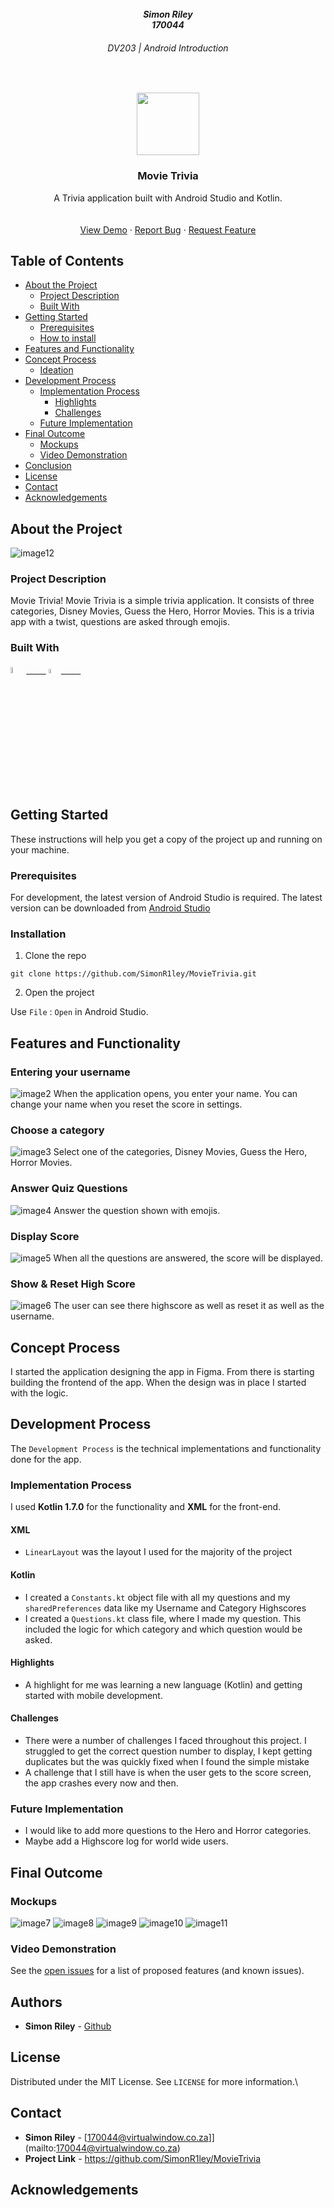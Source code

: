 
<br />


<h5 align="center" style="padding:0;margin:0;">Simon Riley</h5>
<h5 align="center" style="padding:0;margin:0;">170044</h5>
<h6 align="center">DV203 | Android Introduction</h6>
</br>
<p align="center">

  <a href="https://github.com/SimonR1ley/MovieTrivia">
    <img src="Images/icon.png" width="100px">
  </a>

<h3 align="center">Movie Trivia</h3>

  <p align="center">
    A Trivia application built with Android Studio and Kotlin.<br>

   <br />
   <br />
   <a href="URL">View Demo</a>
    ·
    <a href="https://github.com/SimonR1ley/MovieTrivia/issues">Report Bug</a>
    ·
    <a href="https://github.com/SimonR1ley/MovieTrivia/issues">Request Feature</a>
</p>
<!-- TABLE OF CONTENTS -->

## Table of Contents

- [About the Project](#about-the-project)
    - [Project Description](#project-description)
    - [Built With](#built-with)
- [Getting Started](#getting-started)
    - [Prerequisites](#prerequisites)
    - [How to install](#how-to-install)
- [Features and Functionality](#features-and-functionality)
- [Concept Process](#concept-process)
    - [Ideation](#ideation)
- [Development Process](#development-process)
    - [Implementation Process](#implementation-process)
        - [Highlights](#highlights)
        - [Challenges](#challenges)
    - [Future Implementation](#peer-reviews)
- [Final Outcome](#final-outcome)
    - [Mockups](#mockups)
    - [Video Demonstration](#video-demonstration)
- [Conclusion](#conclusion)
- [License](#license)
- [Contact](#contact)
- [Acknowledgements](#acknowledgements)

<!--PROJECT DESCRIPTION-->

## About the Project

<!-- header image of project -->

![image12][image12]

### Project Description

Movie Trivia! Movie Trivia is a simple trivia application. It consists of three categories, Disney Movies, Guess the Hero, Horror Movies. This is a trivia app with a twist, questions are asked through emojis.

### Built With
[<img src="https://4.bp.blogspot.com/-cE71mKJc94w/VrT2tLTxXTI/AAAAAAAACjU/KdygZ1AN0Nc/s1600/image04.png" width="5%" height="5%">&nbsp;&nbsp;&nbsp;&nbsp;&nbsp;&nbsp;&nbsp;&nbsp;](https://developer.android.com/studio?gclid=CjwKCAjwuYWSBhByEiwAKd_n_q4WXi5vcCji08peoWOEsv-KHFT7QWNZNmozB_CIiiSNl_HOUL-1JBoCGx8QAvD_BwE&gclsrc=aw.ds)
[<img src="https://upload.wikimedia.org/wikipedia/commons/thumb/0/06/Kotlin_Icon.svg/512px-Kotlin_Icon.svg.png?20171012085709" width="4%" height="4%">&nbsp;&nbsp;&nbsp;&nbsp;&nbsp;&nbsp;&nbsp;&nbsp;](https://kotlinlang.org/)


## Getting Started

These instructions will help you get a copy of the project up and running on your machine.

### Prerequisites

For development, the latest version of Android Studio is required. The latest version can be downloaded from [Android Studio](https://developer.android.com/studio?gclid=CjwKCAjwuYWSBhByEiwAKd_n_q4WXi5vcCji08peoWOEsv-KHFT7QWNZNmozB_CIiiSNl_HOUL-1JBoCGx8QAvD_BwE&gclsrc=aw.ds)

### Installation

1. Clone the repo
```
git clone https://github.com/SimonR1ley/MovieTrivia.git
```
2. Open the project

Use `File` : `Open` in Android Studio.

<!-- FEATURES AND FUNCTIONALITY-->
<!-- You can add the links to all of your imagery at the bottom of the file as references -->

## Features and Functionality

<!-- note how you can use your gitHub link. Just make a path to your assets folder -->

### Entering your username

![image2][image2]
When the application opens, you enter your name. You can change your name when you reset the score in settings.
### Choose a category

![image3][image3]
Select one of the categories, Disney Movies, Guess the Hero, Horror Movies.

### Answer Quiz Questions

![image4][image4]
Answer the question shown with emojis.

### Display Score
![image5][image5]
When all the questions are answered, the score will be displayed.

### Show & Reset High Score
![image6][image6]
The user can see there highscore as well as reset it as well as the username.

<!-- CONCEPT PROCESS -->
<!-- Briefly explain your concept ideation process -->
<!-- here you will add things like wireframing, data structure planning, anything that shows your process. You need to include images-->

## Concept Process

I started the application designing the app in Figma. From there is starting building the frontend of the app. When the design was in place I started with the logic.


## Development Process

The `Development Process` is the technical implementations and functionality done for the app.

### Implementation Process

I used <b>Kotlin 1.7.0</b> for the functionality and <b>XML</b> for the front-end.

#### XML

- `LinearLayout` was the layout I used for the majority of the project

#### Kotlin

- I created a `Constants.kt` object file with all my questions and my `sharedPreferences` data like my Username and Category Highscores
- I created a `Questions.kt` class file, where I made my question. This included the logic for which category and which question would be asked.

#### Highlights

<!-- stipulated the highlight you experienced with the project -->

- A highlight for me was learning a new language (Kotlin) and getting started with mobile development.

#### Challenges

<!-- stipulated the challenges you faced with the project and why you think you faced it or how you think you'll solve it (if not solved) -->

- There were a number of challenges I faced throughout this project. I struggled to get the correct question number to display, I kept getting duplicates but the was quickly fixed when I found the simple mistake
- A challenge that I still have is when the user gets to the score screen, the app crashes every now and then.

### Future Implementation

<!-- TODO Change this! -->

<!-- stipulate functionality and improvements that can be implemented in the future. -->

- I would like to add more questions to the Hero and Horror categories.
- Maybe add a Highscore log for world wide users.

<!-- MOCKUPS -->

## Final Outcome

### Mockups

<!-- TODO Change this -->

![image7][image7]
![image8][image8]
![image9][image9]
![image10][image10]
![image11][image11]
<br>


<!-- VIDEO DEMONSTRATION -->

### Video Demonstration

<!-- TODO Change this -->


See the [open issues](https://github.com/SimonR1ley/MovieTrivia/issues) for a list of proposed features (and known issues).

<!-- AUTHORS -->

## Authors

- **Simon Riley** - [Github](https://github.com/SimonR1ley)

<!-- LICENSE -->

## License

Distributed under the MIT License. See `LICENSE` for more information.\

<!-- LICENSE -->

## Contact

- **Simon Riley** - [170044@virtualwindow.co.za]](mailto:170044@virtualwindow.co.za)
- **Project Link** - https://github.com/SimonR1ley/MovieTrivia

<!-- ACKNOWLEDGEMENTS -->

## Acknowledgements

<!-- all resources that you used and Acknowledgements here -->

[image1]: Images/about.png
[image2]: Images/name.png
[image3]: Images/category.png
[image4]: Images/question.png
[image5]: Images/score.png
[image6]: Images/settings.png
[image7]: Images/mockup1.png
[image8]: Images/mockup2.png
[image9]: Images/mockup3.png
[image10]: Images/mockup4.png
[image11]: Images/mockup5.png
[image12]: Images/feature.png
[image13]: Images/icon.png